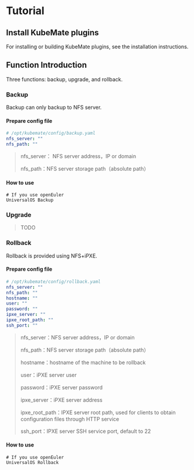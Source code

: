 # Tutorial

## Install KubeMate plugins

For installing or building KubeMate plugins, see the installation instructions.

## Function Introduction

Three functions: backup, upgrade, and rollback.

### Backup

Backup can only backup to NFS server.

#### Prepare config file

```yaml
# /opt/kubemate/config/backup.yaml
nfs_server: ""
nfs_path: ""
```

> nfs_server： NFS server address，IP or domain
>
> nfs_path：NFS server storage path（absolute path）

#### How to use

```shell
# If you use openEuler
UniversalOS Backup
```

### Upgrade

> TODO

### Rollback

Rollback is provided using NFS+iPXE.

#### Prepare config file

```yaml
# /opt/kubemate/config/rollback.yaml
nfs_server: ""
nfs_path: ""
hostname: ""
user: ""
password: ""
ipxe_server: ""
ipxe_root_path: ""
ssh_port: ""
```

> nfs_server：NFS server address，IP or domain
>
> nfs_path：NFS server storage path（absolute path）
>
> hostname：hostname of the machine to be rollback
>
> user：iPXE server user
>
> password：iPXE server password
>
> ipxe_server：iPXE server address
>
> ipxe_root_path：IPXE server root path, used for clients to obtain configuration files through HTTP service
>
> ssh_port：IPXE server SSH service port, default to 22

#### How to use

```shell
# If you use openEuler
UniversalOS Rollback
```
